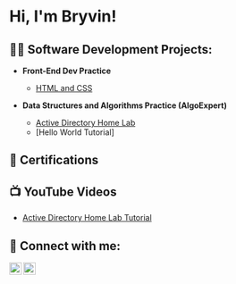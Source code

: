 <h1>Hi, I'm Bryvin!</h1>

<h2>👨‍💻 Software Development Projects:</h2>

- <b>Front-End Dev Practice</b>
  - [HTML and CSS](https://github.com/scruffmcgruff0/CSS_Playing_Cards)

- <b>Data Structures and Algorithms Practice (AlgoExpert)</b>
  - [Active Directory Home Lab](https://github.com/joshmadakor1/Algorithms-Practice)
  - [Hello World Tutorial]
    
<h2>📄 Certifications</h2>

<h2>📺 YouTube Videos</h2>

- [Active Directory Home Lab Tutorial](https://www.youtube.com/watch?v=a83ASGn_V_s)


<h2> 🤳 Connect with me:</h2>

[<img align="left" alt="JoshMadakor | YouTube" width="22px" src="https://cdn.jsdelivr.net/npm/simple-icons@v3/icons/youtube.svg" />][youtube]
[<img align="left" alt="JoshMadakor | LinkedIn" width="22px" src="https://cdn.jsdelivr.net/npm/simple-icons@v3/icons/linkedin.svg" />][linkedin]

[youtube]: https://www.youtube.com/c/joshmadakor
[linkedin]: https://www.linkedin.com/in/bryvind

<!--
**joshmadakor1/joshmadakor1** is a ✨ _special_ ✨ repository because its `README.md` (this file) appears on your GitHub profile.

Here are some ideas to get you started:

- 🔭 I’m currently working on ...
- 🌱 I’m currently learning ...
- 👯 I’m looking to collaborate on ...
- 🤔 I’m looking for help with ...
- 💬 Ask me about ...
- 📫 How to reach me: ...
- 😄 Pronouns: ...
- ⚡ Fun fact: ...
-->
